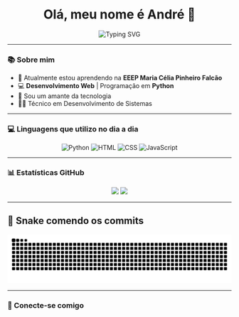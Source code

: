<h1 align="center">Olá, meu nome é André 👋</h1>

<p align="center">
  <img src="https://readme-typing-svg.demolab.com?font=Fira+Code&pause=1000&color=00FF99&center=true&vCenter=true&width=435&lines=Desenvolvedor+Frontend;Apaixonado+por+Tecnologia;Focado+em+Python+e+Web!" alt="Typing SVG" />
</p>

---

### 📚 Sobre mim

- 🌱 Atualmente estou aprendendo na **EEEP Maria Célia Pinheiro Falcão**
- 💻 **Desenvolvimento Web** | Programação em **Python**
- 💙 Sou um amante da tecnologia
- 👨‍💻 Técnico em Desenvolvimento de Sistemas

---

### 💻 Linguagens que utilizo no dia a dia

<p align="center">
  <img src="https://cdn.jsdelivr.net/gh/devicons/devicon/icons/python/python-original.svg" alt="Python" width="50" height="50"/>
  <img src="https://cdn.jsdelivr.net/gh/devicons/devicon/icons/html5/html5-original.svg" alt="HTML" width="50" height="50"/>
  <img src="https://cdn.jsdelivr.net/gh/devicons/devicon/icons/css3/css3-original.svg" alt="CSS" width="50" height="50"/>
  <img src="https://cdn.jsdelivr.net/gh/devicons/devicon/icons/javascript/javascript-original.svg" alt="JavaScript" width="50" height="50"/>
</p>

---

### 📊 Estatísticas GitHub

<p align="center">
  <img src="https://github-readme-stats.vercel.app/api?username=andrefrx14&theme=radical" />
  <img src="https://github-readme-stats.vercel.app/api/top-langs/?username=andrefrx14&layout=compact&theme=radical" />
</p>

---

## 🐍 Snake comendo os commits

<p align="center">
  <img alt="snake animation" src="https://raw.githubusercontent.com/andrefrx14/andrefrx14/output/github-contribution-grid-snake.svg" />
</p>

---

### 🔗 Conecte-se comigo

<p align="center">
  <a href="https://github.com/a
